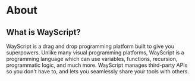 # About

## What is WayScript?

WayScript is a drag and drop programming platform built to give you superpowers. Unlike many visual programming platforms, WayScript is a programming language which can use variables, functions, recursion, programmatic logic, and much more. WayScript manages third-party APIs so you don't have to, and lets you seamlessly share your tools with others.

